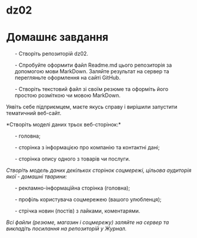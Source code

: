 # dz02
<h1>Домашнє завдання</h1>

<ul>-	Створіть репозиторій dz02.</ul>
<ul>-	Спробуйте оформити файл Readme.md цього репозиторія за допомогою мови MarkDown. Заляйте результат на сервер та перегляньте оформлення на сайті GitHub.</ul>
<ul>-	Створіть текстовий файл зі своїм резюме та оформіть його простою розміткою чи мовою MarkDown.
</ul>

Уявіть себе підприємцем, маєте якусь справу і вирішили запустити тематичний веб-сайт.
<p>*Створіть моделі даних трьох веб-сторінок:*</p>
<ul>-	головна;</ul> 
<ul>-	сторінка з інформацією про компанію та контактні дані;</ul>
<ul>-	сторінка опису одного з товарів чи послуги.</ul>

*Створіть модель даних декількох сторінок соцмережі, цільова аудиторія якої - домашні тварини:*
<ul>-	рекламно-інформаційна сторінка (головна);</ul>
<ul>-	профіль користувача соцмережею (вашого улюбленця);</ul>
<ul>-	стрічка новин (постів) з лайками, коментарями.</ul>

*Всі файли (резюме, магазин і соцмережу) заляйте на сервер та викладіть посилання на репозиторій у Журнал.*
